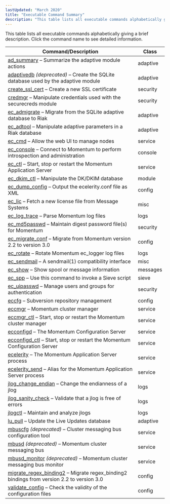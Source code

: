 ```yaml
---
lastUpdated: "March 2020"
title: "Executable Command Summary"
description: "This table lists all executable commands alphabetically giving a brief description Click the command name to see detailed information Table 11 1 Executable commands Command Description Class ad summary Summarize the adaptive module actions adaptive adaptivedb deprecated Create the SQ Lite database used by the adaptive module adaptive create ssl..."
---
```


This table lists all executable commands alphabetically giving a brief description. Click the command name to see detailed information.

<a name="executables-table"></a> 


| Command/Description | Class |
| --- | --- |
| [ad_summary](/momentum/3/3-reference/executable-ad-summary) – Summarize the adaptive module actions | adaptive |
| [adaptivedb](/momentum/3/3-reference/executable-adaptivedb) *(deprecated)* – Create the SQLite database used by the adaptive module | adaptive |
| [create_ssl_cert](/momentum/3/3-reference/executable-create-ssl-cert) – Create a new SSL certificate | security |
| [credmgr](/momentum/3/3-reference/executable-credmgr) – Manipulate credentials used with the securecreds module | security |
| [ec_admigrate](/momentum/3/3-reference/executable-ec-admigrate) – Migrate from the SQLite adaptive database to Riak | adaptive |
| [ec_adtool](/momentum/3/3-reference/executable-ec-adtool) – Manipulate adaptive parameters in a Riak database | adaptive |
| [ec_cmd](/momentum/3/3-reference/executable-ec-cmd) – Allow the web UI to manage nodes | service |
| [ec_console](/momentum/3/3-reference/executable-ec-console) – Connect to Momentum to perform introspection and administration | console |
| [ec_ctl](/momentum/3/3-reference/executable-ec-ctl) – Start, stop or restart the Momentum Application Server | service |
| [ec_dkim_ctl](/momentum/3/3-reference/executable-ec-dkim-ctl) – Manipulate the DK/DKIM database | module |
| [ec_dump_config](/momentum/3/3-reference/executable-ec-dump-config) – Output the ecelerity.conf file as XML | config |
| [ec_lic](/momentum/3/3-reference/executable-ec-lic) – Fetch a new license file from Message Systems | misc |
| [ec_log_trace](/momentum/3/3-reference/executable-ec-log-trace) – Parse Momentum log files | logs |
| [ec_md5passwd](/momentum/3/3-reference/executable-ec-md-5-passwd) – Maintain digest password file(s) for Momentum | security |
| [ec_migrate_conf](/momentum/3/3-reference/executable-ec-migrate-conf) – Migrate from Momentum version 2.2 to version 3.0 | config |
| [ec_rotate](/momentum/3/3-reference/executable-ec-rotate) – Rotate Momentum ec_logger log files | logs |
| [ec_sendmail](/momentum/3/3-reference/executable-ec-sendmail) – A sendmail(1) compatibility interface | misc |
| [ec_show](/momentum/3/3-reference/executable-ec-show) – Show spool or message information | messages |
| [ec_spp](/momentum/3/3-reference/executable-ec-spp) – Use this command to invoke a Sieve script | sieve |
| [ec_uipasswd](/momentum/3/3-reference/executable-ec-uipasswd) – Manage users and groups for authentication | security |
| [eccfg](/momentum/3/3-reference/executable-eccfg) – Subversion repository management | config |
| [eccmgr](/momentum/3/3-reference/executable-eccmgr) – Momentum cluster manager | service |
| [eccmgr_ctl](/momentum/3/3-reference/executable-eccmgr-ctl) – Start, stop or restart the Momentum cluster manager | service |
| [ecconfigd](/momentum/3/3-reference/executable-ecconfigd) – The Momentum Configuration Server | service |
| [ecconfigd_ctl](/momentum/3/3-reference/executable-ecconfigd-ctl) – Start, stop or restart the Momentum Configuration Server | service |
| [ecelerity](/momentum/3/3-reference/executable-ecelerity) – The Momentum Application Server process | service |
| [ecelerity_send](/momentum/3/3-reference/executable-ecelerity) – Alias for the Momentum Application Server process | service |
| [jlog_change_endian](/momentum/3/3-reference/executable-jlog-change-endian) – Change the endianness of a jlog | logs |
| [jlog_sanity_check](/momentum/3/3-reference/executable-jlog-sanity-check) – Validate that a jlog is free of errors | logs |
| [jlogctl](/momentum/3/3-reference/executable-jlogctl) – Maintain and analyze jlogs | logs |
| [lu_pull](/momentum/3/3-reference/executable-lu-pull) – Update the Live Updates database | adaptive |
| [mbuscfg](/momentum/3/3-reference/executable-mbuscfg) *(deprecated)* – Cluster messaging bus configuration tool | service |
| [mbusd](/momentum/3/3-reference/executable-mbusd) *(deprecated)* – Momentum cluster messaging bus | service |
| [mbusd_monitor](/momentum/3/3-reference/executable-mbusd-monitor) *(deprecated)* – Momentum cluster messaging bus monitor | service |
| [migrate_regex_binding2](/momentum/3/3-reference/executable-migrate-regex-binding-2) – Migrate regex_binding2 bindings from version 2.2 to version 3.0 | config |
| [validate_config](/momentum/3/3-reference/executable-validate-config) – Check the validity of the configuration files | config |
